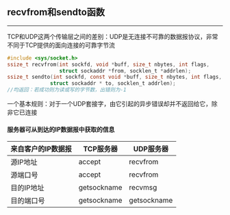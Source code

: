 ## recvfrom和sendto函数

---

TCP和UDP这两个传输层之间的差别：UDP是无连接不可靠的数据报协议，非常不同于TCP提供的面向连接的可靠字节流

```c
#include <sys/socket.h>
ssize_t recvfrom(int sockfd, void *buff, size_t nbytes, int flags, 
                 struct sockaddr *from, socklen_t *addrlen);
ssize_t sendto(int sockfd, const void *buff, size_t nbytes, int flags,
              struct sockaddr * to, socklen_t addrlen);	
//均返回：若成功则为读或写的字节数，出错则为-1
```

一个基本规则：对于一个UDP套接字，由它引起的异步错误却并不返回给它，除非它已连接

#### 服务器可从到达的IP数据报中获取的信息

| 来自客户的IP数据报 | TCP服务器   | UDP服务器   |
| ------------------ | ----------- | ----------- |
| 源IP地址           | accept      | recvfrom    |
| 源端口号           | accept      | recvfrom    |
| 目的IP地址         | getsockname | recvmsg     |
| 目的端口号         | getsockname | getsockname |

